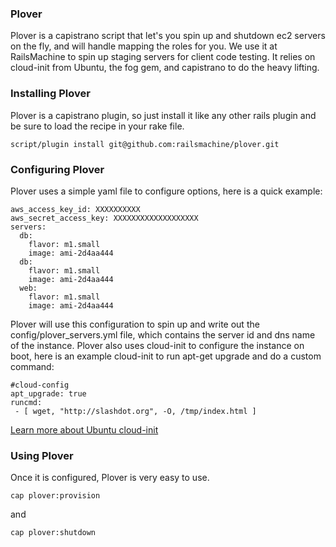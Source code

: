 ### Plover

Plover is a capistrano script that let's you spin up and shutdown ec2 servers on the fly, and will handle mapping the roles for you.  We use it at RailsMachine to spin up staging servers for client code testing.  It relies on cloud-init from Ubuntu, the fog gem, and capistrano to do the heavy lifting.

### Installing Plover

Plover is a capistrano plugin, so just install it like any other rails plugin and be sure to load the recipe in your rake file.

`script/plugin install git@github.com:railsmachine/plover.git`

### Configuring Plover

Plover uses a simple yaml file to configure options, here is a quick example:


    aws_access_key_id: XXXXXXXXXX
    aws_secret_access_key: XXXXXXXXXXXXXXXXXXX
    servers:
      db:
        flavor: m1.small
        image: ami-2d4aa444
      db:
        flavor: m1.small
        image: ami-2d4aa444
      web:
        flavor: m1.small
        image: ami-2d4aa444


Plover will use this configuration to spin up and write out the config/plover_servers.yml file, which contains the server id and dns name of the instance.  Plover also uses cloud-init to configure the instance on boot, here is an example cloud-init to run apt-get upgrade and do a custom command:

    #cloud-config
    apt_upgrade: true
    runcmd:
     - [ wget, "http://slashdot.org", -O, /tmp/index.html ]
     
[Learn more about Ubuntu cloud-init](https://help.ubuntu.com/community/CloudInit)

### Using Plover

Once it is configured, Plover is very easy to use.

`cap plover:provision`

and

`cap plover:shutdown`